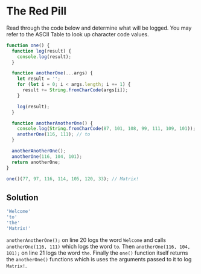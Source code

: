 # The Red Pill
Read through the code below and determine what will be logged. You may refer to the ASCII Table to look up character code values.
```js
function one() {
  function log(result) {
    console.log(result);
  }

  function anotherOne(...args) {
    let result = '';
    for (let i = 0; i < args.length; i += 1) {
      result += String.fromCharCode(args[i]);
    }

    log(result);
  }

  function anotherAnotherOne() {
    console.log(String.fromCharCode(87, 101, 108, 99, 111, 109, 101));
    anotherOne(116, 111); // to
  }

  anotherAnotherOne();
  anotherOne(116, 104, 101);
  return anotherOne;
}

one()(77, 97, 116, 114, 105, 120, 33); // Matrix!
```

## Solution
```js
'Welcome'
'to'
'the'
'Matrix!'
```
`anotherAnotherOne();` on line 20 logs the word `Welcome` and calls `anotherOne(116, 111)` which logs the word `to`. Then `anotherOne(116, 104, 101);` on line 21 logs the word `the`. Finally the `one()` function itself returns the `anotherOne()` functions which is uses the arguments passed to it to log `Matrix!`.